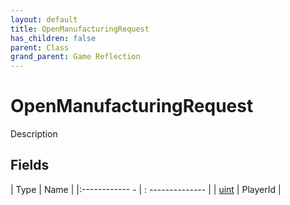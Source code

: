 ```yaml
---
layout: default
title: OpenManufacturingRequest
has_children: false
parent: Class
grand_parent: Game Reflection
---
```

# OpenManufacturingRequest
Description 

## Fields
| Type | Name |
|:------------ - | : -------------- |
| [uint](game-reflection/components/uint.md) | PlayerId |
